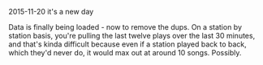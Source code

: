 2015-11-20 it's a new day

Data is finally being loaded - now to remove the dups.  On a station by station basis, you're pulling the last twelve plays over the last 30 minutes, and that's kinda difficult because even if a station played back to back, which they'd never do, it would max out at around 10 songs.  Possibly.


